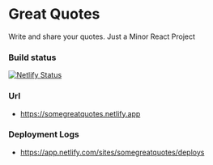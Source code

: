 # Great Quotes

Write and share your quotes. Just a Minor React Project

### Build status

[![Netlify Status](https://api.netlify.com/api/v1/badges/163fdd91-5eb9-44b7-9ff6-6043c5a4999d/deploy-status)](https://app.netlify.com/sites/somegreatquotes/deploys)

### Url

- https://somegreatquotes.netlify.app

### Deployment Logs

- https://app.netlify.com/sites/somegreatquotes/deploys
